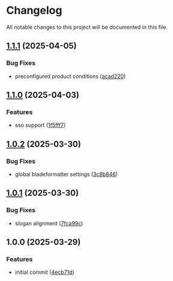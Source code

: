 # Changelog

All notable changes to this project will be documented in this file.

## [1.1.1](https://github.com/OBMS-Open-Business-Management-Software/theme-aurora/compare/v1.1.0...v1.1.1) (2025-04-05)


### Bug Fixes

* preconfigured product conditions ([acad220](https://github.com/OBMS-Open-Business-Management-Software/theme-aurora/commit/acad22059eed842e79479d15611a787c747d186b))

## [1.1.0](https://github.com/OBMS-Open-Business-Management-Software/theme-aurora/compare/v1.0.2...v1.1.0) (2025-04-03)


### Features

* sso support ([1f5fff7](https://github.com/OBMS-Open-Business-Management-Software/theme-aurora/commit/1f5fff7d20b267e5427ea146d8abbb1b54805cfb))

## [1.0.2](https://github.com/OBMS-Open-Business-Management-Software/theme-aurora/compare/v1.0.1...v1.0.2) (2025-03-30)


### Bug Fixes

* global bladeformatter settings ([3c8b846](https://github.com/OBMS-Open-Business-Management-Software/theme-aurora/commit/3c8b846dad3d5f395f9e5326cf3c8934bb43df69))

## [1.0.1](https://github.com/OBMS-Open-Business-Management-Software/theme-aurora/compare/v1.0.0...v1.0.1) (2025-03-30)


### Bug Fixes

* slogan alignment ([7fca99c](https://github.com/OBMS-Open-Business-Management-Software/theme-aurora/commit/7fca99c599f2e7fad3c4f7cda19a5431f41234a6))

## 1.0.0 (2025-03-29)


### Features

* initial commit ([4ecb71d](https://github.com/OBMS-Open-Business-Management-Software/theme-aurora/commit/4ecb71df9249b475d2beacd9aeb10537f619b1c2))
